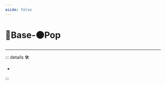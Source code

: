 ```yaml
---
aside: false
---
```

# 🔷<soma>Base</soma>-🟠<motor>Pop</motor>

---

<!-- =================================================== -->
<!-- =================================================== -->
<!-- =================================================== -->
<!-- =================================================== -->
<!-- =================================================== -->
::: details 🛠

-

:::
